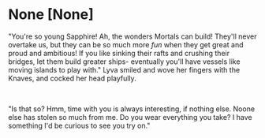 # None [None]
"You're so young Sapphire! Ah, the wonders Mortals can build! They'll never overtake us, but they can be so much more *fun* when they get great and proud and ambitious! If you like sinking their rafts and crushing their bridges, let them build greater ships- eventually you'll have vessels like moving islands to play with." Lyva smiled and wove her fingers with the Knaves, and cocked her head playfully.    

&#x200B;

"Is that so? Hmm, time with you is always interesting, if nothing else. Noone else has stolen so much from me. Do you wear everything you take? I have something I'd be curious to see you try on."
